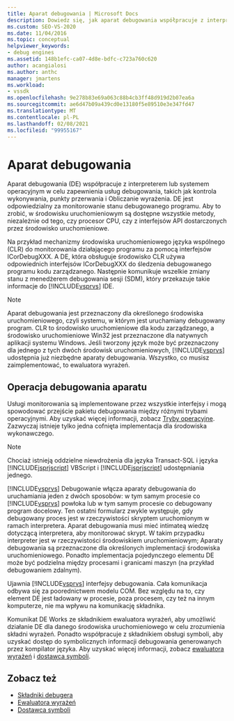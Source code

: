 ```yaml
---
title: Aparat debugowania | Microsoft Docs
description: Dowiedz się, jak aparat debugowania współpracuje z interpreterem lub systemem operacyjnym w celu świadczenia usług takich jak kontrola wykonywania, punkty przerwania i Obliczanie wyrażenia.
ms.custom: SEO-VS-2020
ms.date: 11/04/2016
ms.topic: conceptual
helpviewer_keywords:
- debug engines
ms.assetid: 148b1efc-ca07-4d8e-bdfc-c723a760c620
author: acangialosi
ms.author: anthc
manager: jmartens
ms.workload:
- vssdk
ms.openlocfilehash: 9e278b83e69a063c88b4cb3ff48d919d2b07ea6a
ms.sourcegitcommit: ae6d47b09a439cd0e13180f5e89510e3e347fd47
ms.translationtype: MT
ms.contentlocale: pl-PL
ms.lasthandoff: 02/08/2021
ms.locfileid: "99955167"
---
```

# <a name="debug-engine"></a>Aparat debugowania
Aparat debugowania (DE) współpracuje z interpreterem lub systemem operacyjnym w celu zapewnienia usług debugowania, takich jak kontrola wykonywania, punkty przerwania i Obliczanie wyrażenia. DE jest odpowiedzialny za monitorowanie stanu debugowanego programu. Aby to zrobić, w środowisku uruchomieniowym są dostępne wszystkie metody, niezależnie od tego, czy procesor CPU, czy z interfejsów API dostarczonych przez środowisko uruchomieniowe.

 Na przykład mechanizmy środowiska uruchomieniowego języka wspólnego (CLR) do monitorowania działającego programu za pomocą interfejsów ICorDebugXXX. A DE, która obsługuje środowisko CLR używa odpowiednich interfejsów ICorDebugXXX do śledzenia debugowanego programu kodu zarządzanego. Następnie komunikuje wszelkie zmiany stanu z menedżerem debugowania sesji (SDM), który przekazuje takie informacje do [!INCLUDE[vsprvs](../../code-quality/includes/vsprvs_md.md)] IDE.

> [!NOTE]
> Aparat debugowania jest przeznaczony dla określonego środowiska uruchomieniowego, czyli systemu, w którym jest uruchamiany debugowany program. CLR to środowisko uruchomieniowe dla kodu zarządzanego, a środowisko uruchomieniowe Win32 jest przeznaczone dla natywnych aplikacji systemu Windows. Jeśli tworzony język może być przeznaczony dla jednego z tych dwóch środowisk uruchomieniowych, [!INCLUDE[vsprvs](../../code-quality/includes/vsprvs_md.md)] udostępnia już niezbędne aparaty debugowania. Wszystko, co musisz zaimplementować, to ewaluatora wyrażeń.

## <a name="debug-engine-operation"></a>Operacja debugowania aparatu
 Usługi monitorowania są implementowane przez wszystkie interfejsy i mogą spowodować przejście pakietu debugowania między różnymi trybami operacyjnymi. Aby uzyskać więcej informacji, zobacz [Tryby operacyjne](../../extensibility/debugger/operational-modes.md). Zazwyczaj istnieje tylko jedna cofnięta implementacja dla środowiska wykonawczego.

> [!NOTE]
> Chociaż istnieją oddzielne niewdrożenia dla języka Transact-SQL i języka [!INCLUDE[jsprjscript](../../debugger/debug-interface-access/includes/jsprjscript_md.md)] VBScript i [!INCLUDE[jsprjscript](../../debugger/debug-interface-access/includes/jsprjscript_md.md)] udostępniania jednego.

 [!INCLUDE[vsprvs](../../code-quality/includes/vsprvs_md.md)] Debugowanie włącza aparaty debugowania do uruchamiania jeden z dwóch sposobów: w tym samym procesie co [!INCLUDE[vsprvs](../../code-quality/includes/vsprvs_md.md)] powłoka lub w tym samym procesie co debugowany program docelowy. Ten ostatni formularz zwykle występuje, gdy debugowany proces jest w rzeczywistości skryptem uruchomionym w ramach interpretera. Aparat debugowania musi mieć intimateą wiedzę dotyczącą interpretera, aby monitorować skrypt. W takim przypadku interpreter jest w rzeczywistości środowiskiem uruchomieniowym; Aparaty debugowania są przeznaczone dla określonych implementacji środowiska uruchomieniowego. Ponadto implementacja pojedynczego elementu DE może być podzielna między procesami i granicami maszyn (na przykład debugowaniem zdalnym).

 Ujawnia [!INCLUDE[vsprvs](../../code-quality/includes/vsprvs_md.md)] interfejsy debugowania. Cała komunikacja odbywa się za poorednictwem modelu COM. Bez względu na to, czy element DE jest ładowany w procesie, poza procesem, czy też na innym komputerze, nie ma wpływu na komunikację składnika.

 Komunikat DE Works ze składnikiem ewaluatora wyrażeń, aby umożliwić działanie DE dla danego środowiska uruchomieniowego w celu zrozumienia składni wyrażeń. Ponadto współpracuje z składnikiem obsługi symboli, aby uzyskać dostęp do symbolicznych informacji debugowania generowanych przez kompilator języka. Aby uzyskać więcej informacji, zobacz [ewaluatora wyrażeń](../../extensibility/debugger/expression-evaluator.md) i [dostawca symboli](../../extensibility/debugger/symbol-provider.md).

## <a name="see-also"></a>Zobacz też
- [Składniki debugera](../../extensibility/debugger/debugger-components.md)
- [Ewaluatora wyrażeń](../../extensibility/debugger/expression-evaluator.md)
- [Dostawca symboli](../../extensibility/debugger/symbol-provider.md)
